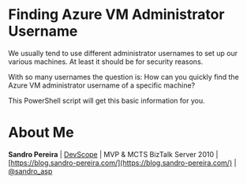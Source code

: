 # Finding Azure VM Administrator Username
We usually tend to use different administrator usernames to set up our various machines. At least it should be for security reasons. 

With so many usernames the question is: How can you quickly find the Azure VM administrator username of a specific machine?

This PowerShell script will get this basic information for you.

# About Me
**Sandro Pereira** | [DevScope](http://www.devscope.net/) | MVP & MCTS BizTalk Server 2010 | [https://blog.sandro-pereira.com/](https://blog.sandro-pereira.com/) | [@sandro_asp](https://twitter.com/sandro_asp)
